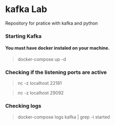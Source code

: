 # kafka Lab

Repository for pratice with kafka and python

### Starting Kafka

#### You must have docker instaled on your machine.

> docker-compose up -d

### Checking if the listening ports are active

> nc -z localhost 22181

> nc -z localhost 29092

### Checking logs

> docker-compose logs kafka | grep -i started